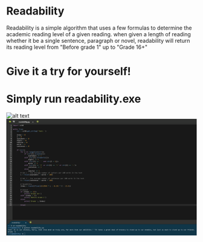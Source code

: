 # Readability
Readability is a simple algorithm that uses a few formulas to determine the academic reading level of a given reading. 
when given a length of reading whether it be a single sentence, paragraph or novel, readability will return its reading level from "Before grade 1" up to "Grade 16+"

Give it a try for yourself!
=================================================================================================
Simply run readability.exe
=================================================================================================
![alt text](https://github.com/[shayan-imran]/[Readability]/blob/[main]/SCREENSHOT_.png?raw=true)
![alt text](https://raw.githubusercontent.com/shayan-imran/Readability/main/SCREENSHOT_.png)
